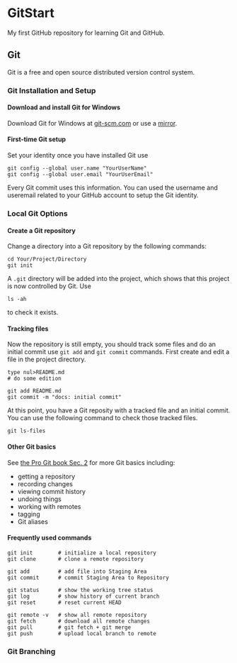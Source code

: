 # GitStart

My first GitHub repository for learning Git and GitHub.

## Git 

Git is a free and open source distributed version control system.

### Git Installation and Setup

#### Download and install Git for Windows

Download Git for Windows at [git-scm.com](https://git-scm.com/download/win) or use a [mirror](https://registry.npmmirror.com/binary.html?path=git-for-windows/). 

#### First-time Git setup

Set your identity once you have installed Git use
``` 
git config --global user.name "YourUserName"
git config --global user.email "YourUserEmail"
```
Every Git commit uses this information. You can used the username and useremail related to your GitHub account to setup the Git identity.

### Local Git Options

#### Create a Git repository

Change a directory into a Git repository by the following commands:
```
cd Your/Project/Directory 
git init
```
A `.git` directory will be added into the project, which shows that this project is now controlled by Git. Use 
```
ls -ah
```
to check it exists. 

#### Tracking files

Now the repository is still empty, you should track some files and do an initial commit use `git add` and `git commit` commands. First create and edit a file in the project directory.
```
type nul>README.md
# do some edition

git add README.md
git commit -m "docs: initial commit"
```

At this point, you have a Git reposity with a tracked file and an initial commit. You can use the following command to check those tracked files.
```
git ls-files
```

#### Other Git basics

See [the Pro Git book Sec. 2](https://git-scm.com/book/en/v2) for more Git basics including:

- getting a repository
- recording changes
- viewing commit history
- undoing things
- working with remotes
- tagging
- Git aliases

#### Frequently used commands

```
git init        # initialize a local repository
git clone       # clone a remote repository

git add         # add file into Staging Area
git commit      # commit Staging Area to Repository

git status      # show the working tree status
git log         # show history of current branch
git reset       # reset current HEAD

git remote -v   # show all remote repository
git fetch       # download all remote changes
git pull        # git fetch + git merge
git push        # upload local branch to remote
```

### Git Branching